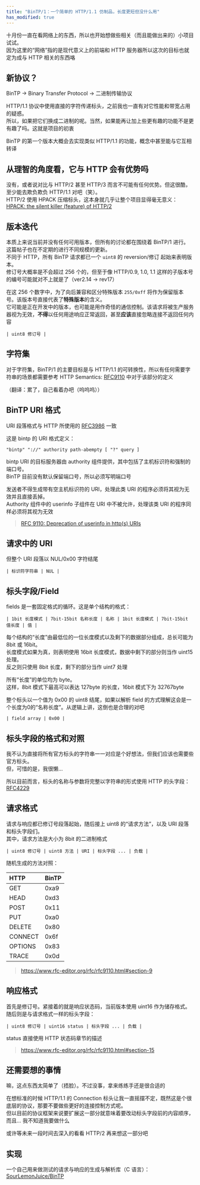 ```yaml
---
title: "BinTP/1：一个简单的 HTTP/1.1 仿制品，长度更短但没什么用"
has_modified: true
---
```


十月份一直在看网络上的东西，所以也开始想做些相关（而且能做出来的）小项目试试。\
因为这里的“网络”指的是现代意义上的前端和 HTTP 服务器所以这次的目标也就定为成与 HTTP 相关的东西咯

## 新协议？

BinTP -> Binary Transfer Protocol -> 二进制传输协议

HTTP/1.1 协议中使用直接的字符传递标头，之前我也一直有对它性能和带宽占用的疑惑。\
所以，如果把它们换成二进制的呢。当然，如果能再让加上些更有趣的功能不是更有趣了吗。这就是项目的初衷

BinTP 的第一个版本大概会去实现类似 HTTP/1.1 的功能，概念中甚至能与它互相转译

## 从理智的角度看，它与 HTTP 会有优势吗

没有，或者说对比与 HTTP/2 甚至 HTTP/3 而言不可能有任何优势。但这很酷，至少能去欺负欺负 HTTP/1.1 对吧（笑）。\
HTTP/2 使用 HPACK 压缩标头，这本身就几乎让整个项目显得毫无意义：[HPACK: the silent killer (feature) of HTTP/2](https://blog.cloudflare.com/hpack-the-silent-killer-feature-of-http-2/)

## 版本迭代

本质上来说当前并没有任何可用版本，但所有的讨论都在围绕着 BinTP/1 进行。这篇帖子也在不定期的进行不同规模的更新。\
不同于 HTTP，所有 BinTP 请求都已一个 `uint8` 的 reversion/修订 起始来表明版本。\
修订号大概率是不会超过 256 个的，但至于像 HTTP/0.9, 1.0, 1.1 这样的子版本号的编号可能就对不上就是了（ver2.14 -> rev17）

在这 256 个数字中，为了向后兼容和区分特殊版本 `255/0xff` 将作为保留版本号。该版本号直接代表了**特殊版本**的含义。\
它可能是正在开发中的版本，也可能是用作奇怪的通信控制。该请求将被生产服务器视为无效，**不得**以任何用途响应正常返回，甚至**应该**直接忽略连接不返回任何内容

```text
| uint8 修订号 |
```

## 字符集

对于字符集，BinTP/1 的主要目标是与 HTTP/1.1 的可转换性，所以有任何需要字符串的场景都需要参考 HTTP Semantics: [RFC9110](https://www.rfc-editor.org/info/rfc9110) 中对于该部分的定义

（翻译：累了，自己看着办吧（呜呜呜））

## BinTP URI 格式

URI 段落格式与 HTTP 所使用的 [RFC3986](https://www.rfc-editor.org/info/rfc3986) 一致

这是 bintp 的 URI 格式定义：

```text
"bintp" "://" authority path-abempty [ "?" query ]
```

bintp URI 的目标服务器由 authority 组件提供，其中包括了主机标识符和强制的端口号。\
BinTP 目前没有默认保留端口号，所以必须写明端口号

发送者不得生成带有空主机标识符的 URI，处理此类 URI 的程序必须将其视为无效并且直接丢掉。\
Authority 组件中的 userinfo 子组件在 URI 中不被允许，处理该类 URI 的程序同样必须将其视为无效

> [RFC 9110: Deprecation of userinfo in http(s) URIs](https://www.rfc-editor.org/rfc/rfc9110.html#section-4.2.4)

## 请求中的 URI

但整个 URI 段落以 NUL/0x00 字符结尾

```text
| 标识符字符串 | NUL |
```

## 标头字段/Field

fields 是一套固定格式的循环。这是单个结构的格式：

```text
| 1bit 长度模式 | 7bit-15bit 名称长度 | 名称 | 1bit 长度模式 | 7bit-15bit 值长度 | 值 |
```

每个结构的“长度”由最低位的一位长度模式以及剩下的数据部分组成，总长可能为 8bit 或 16bit。\
长度模式如果为真，则表明使用 16bit 长度模式，数据中剩下的部分则当作 uint15 处理。\
反之则只使用 8bit 长度，剩下的部分当作 uint7 处理

所有“长度”的单位均为 byte。\
这样，8bit 模式下最高可以表达 127byte 的长度，16bit 模式下为 32767byte

整个标头以一个值为 0x00 的 uint8 结尾，如果以解析 field 的方式理解这会是一个长度为0的“名称长度”。从逻辑上讲，这倒也是合理的对吧

```text
| field array | 0x00 |
```

## 标头字段的格式和对照

我不认为直接将所有官方标头的字符串一一对应是个好想法，但我们应该也需要些官方标头。\
但，可惜的是，我很懒...

所以目前而言，标头的名称与参数将完整以字符串的形式使用 HTTP 的头字段：[RFC4229](https://www.rfc-editor.org/info/rfc4229)

## 请求格式

请求与响应都已修订号段落起始，随后接上 uint8 的“请求方法”，以及 URI 段落和标头字段们。\
其中，请求方法是大小为 8bit 的二进制格式

```text
| uint8 修订号 | uint8 方法 | URI | 标头字段 ... | 负载 |
```

随机生成的方法对照：

|HTTP|BinTP|
|:--|:--|
|GET|0xa9|
|HEAD|0xd3|
|POST|0x11|
|PUT|0xa0|
|DELETE|0x80|
|CONNECT|0x6f|
|OPTIONS|0x83|
|TRACE|0x0d|

> <https://www.rfc-editor.org/rfc/rfc9110.html#section-9>

## 响应格式

首先是修订号。紧接着的就是响应状态码，当前版本使用 uint16 作为储存格式。\
随后则是与请求格式一样的标头字段：

```text
| uint8 修订号 | uint16 status | 标头字段 ... | 负载 |
```

status 直接使用 HTTP 状态码章节的描述

> <https://www.rfc-editor.org/rfc/rfc9110.html#section-15>

## 还需要想的事情

嘛，这点东西太简单了（捂脸）。不过没事，拿来练练手还是很合适的

在想标准的时候 HTTP/1.1 的 Connection 标头让我一直摇摆不定，既然这是个很底层的协议，那要不要做些更好的连接控制方式呢。\
但以目前的协议框架来说要扩展这一部分就意味着要改动标头字段前的内容顺序，而且... 我不知道我要做什么

或许等未来一段时间去深入的看看 HTTP/2 再来想这一部分吧

## 实现

一个自己用来做测试的请求与响应的生成与解析库（C 语言）：[SourLemonJuice/BinTP](https://github.com/SourLemonJuice/BinTP)
